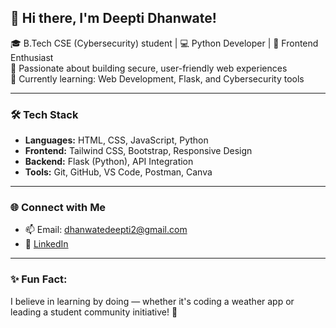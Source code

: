 ## 👋 Hi there, I'm Deepti Dhanwate!

🎓 B.Tech CSE (Cybersecurity) student | 💻 Python Developer | 🎨 Frontend Enthusiast  
🔐 Passionate about building secure, user-friendly web experiences  
🌱 Currently learning: Web Development, Flask, and Cybersecurity tools

---

### 🛠️ Tech Stack
- **Languages:** HTML, CSS, JavaScript, Python  
- **Frontend:** Tailwind CSS, Bootstrap, Responsive Design  
- **Backend:** Flask (Python), API Integration  
- **Tools:** Git, GitHub, VS Code, Postman, Canva  

---

### 🌐 Connect with Me
- 📫 Email: dhanwatedeepti2@gmail.com
- 🔗 [LinkedIn](https://linkedin.com/in/deeptidhanwate)
---

### ✨ Fun Fact:
I believe in learning by doing — whether it's coding a weather app or leading a student community initiative! 🚀
